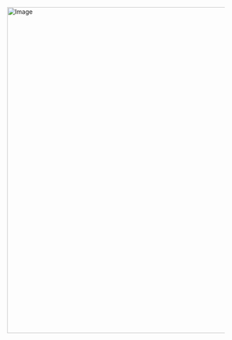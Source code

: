 <img width="1012" height="755" alt="Image" src="https://github.com/user-attachments/assets/291bfbdf-1a4f-45e9-80d4-9ad04f249e75" />